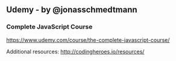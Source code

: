 ## Udemy - by @jonasschmedtmann

### Complete JavaScript Course

https://www.udemy.com/course/the-complete-javascript-course/

Additional resources:
http://codingheroes.io/resources/
